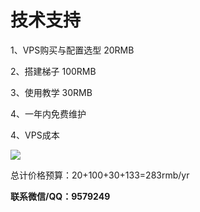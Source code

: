 # 技术支持

1、VPS购买与配置选型 20RMB

2、搭建梯子 100RMB

3、使用教学 30RMB

4、一年内免费维护

4、VPS成本

![](file:///C:\Users\Administrator\AppData\Local\Temp\msohtmlclip1\01\clip_image002.jpg)

总计价格预算：20+100+30+133=283rmb/yr

**联系微信/QQ：9579249**

